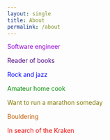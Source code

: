 ```yaml
---
layout: single
title: About
permalink: /about
---
```

<style type="text/css">
.about-list {
	display: block;
	margin-bottom: 15px !important;
}
#about .about-list:nth-child(1){ color: #9400D3; }
#about .about-list:nth-child(2){ color: #4B0082; }
#about .about-list:nth-child(3){ color: #0000FF; }
#about .about-list:nth-child(4){ color: #008A00; }
#about .about-list:nth-child(5){ color: #807800; }
#about .about-list:nth-child(5) svg { color: #7b7400; background: #FFFF00; border-radius: 50%; }
#about .about-list:nth-child(6){ color: #BD5900; }
#about .about-list:nth-child(7){ color: #EE0000; }
</style>

<div id="about">
	<p class="about-list"><i class="fas fa-laptop-code"></i> Software engineer</p>
	<p class="about-list"><i class="fas fa-book-dead"  ></i> Reader of books</p>
	<p class="about-list"><i class="fas fa-headphones" ></i> Rock and jazz</p>
	<p class="about-list"><i class="fas fa-hotdog"     ></i> Amateur home cook</p>
	<p class="about-list"><i class="fas fa-running"    ></i> Want to run a marathon someday</p>
	<p class="about-list"><i class="fas fa-mountain"   ></i> Bouldering</p>
	<p class="about-list"><i class="fas fa-anchor"     ></i> In search of the Kraken</p>
</div>
